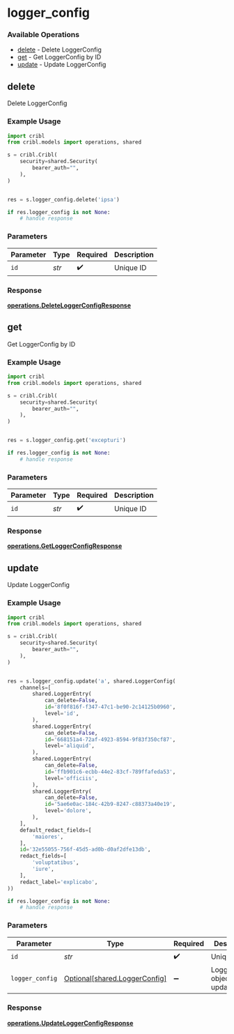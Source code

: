 # logger_config

### Available Operations

* [delete](#delete) - Delete LoggerConfig
* [get](#get) - Get LoggerConfig by ID
* [update](#update) - Update LoggerConfig

## delete

Delete LoggerConfig

### Example Usage

```python
import cribl
from cribl.models import operations, shared

s = cribl.Cribl(
    security=shared.Security(
        bearer_auth="",
    ),
)


res = s.logger_config.delete('ipsa')

if res.logger_config is not None:
    # handle response
```

### Parameters

| Parameter          | Type               | Required           | Description        |
| ------------------ | ------------------ | ------------------ | ------------------ |
| `id`               | *str*              | :heavy_check_mark: | Unique ID          |


### Response

**[operations.DeleteLoggerConfigResponse](../../models/operations/deleteloggerconfigresponse.md)**


## get

Get LoggerConfig by ID

### Example Usage

```python
import cribl
from cribl.models import operations, shared

s = cribl.Cribl(
    security=shared.Security(
        bearer_auth="",
    ),
)


res = s.logger_config.get('excepturi')

if res.logger_config is not None:
    # handle response
```

### Parameters

| Parameter          | Type               | Required           | Description        |
| ------------------ | ------------------ | ------------------ | ------------------ |
| `id`               | *str*              | :heavy_check_mark: | Unique ID          |


### Response

**[operations.GetLoggerConfigResponse](../../models/operations/getloggerconfigresponse.md)**


## update

Update LoggerConfig

### Example Usage

```python
import cribl
from cribl.models import operations, shared

s = cribl.Cribl(
    security=shared.Security(
        bearer_auth="",
    ),
)


res = s.logger_config.update('a', shared.LoggerConfig(
    channels=[
        shared.LoggerEntry(
            can_delete=False,
            id='8f0f816f-f347-47c1-be90-2c14125b0960',
            level='id',
        ),
        shared.LoggerEntry(
            can_delete=False,
            id='668151a4-72af-4923-8594-9f83f350cf87',
            level='aliquid',
        ),
        shared.LoggerEntry(
            can_delete=False,
            id='ffb901c6-ecbb-44e2-83cf-789ffafeda53',
            level='officiis',
        ),
        shared.LoggerEntry(
            can_delete=False,
            id='5ae6e0ac-184c-42b9-8247-c88373a40e19',
            level='dolore',
        ),
    ],
    default_redact_fields=[
        'maiores',
    ],
    id='32e55055-756f-45d5-ad0b-d0af2dfe13db',
    redact_fields=[
        'voluptatibus',
        'iure',
    ],
    redact_label='explicabo',
))

if res.logger_config is not None:
    # handle response
```

### Parameters

| Parameter                                                            | Type                                                                 | Required                                                             | Description                                                          |
| -------------------------------------------------------------------- | -------------------------------------------------------------------- | -------------------------------------------------------------------- | -------------------------------------------------------------------- |
| `id`                                                                 | *str*                                                                | :heavy_check_mark:                                                   | Unique ID                                                            |
| `logger_config`                                                      | [Optional[shared.LoggerConfig]](../../models/shared/loggerconfig.md) | :heavy_minus_sign:                                                   | LoggerConfig object to be updated                                    |


### Response

**[operations.UpdateLoggerConfigResponse](../../models/operations/updateloggerconfigresponse.md)**

